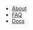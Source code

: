 <ul>
	<li><a href="https://applesthepi.github.io/unnamedblocks/">About</a></li>
	<li><a href="https://applesthepi.github.io/unnamedblocks/faq.html">FAQ</a></li>
	<li><a href="https://applesthepi.github.io/unnamedblocks/docs.html">Docs</a></li>
</ul>
